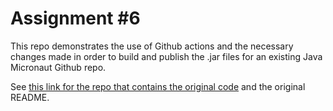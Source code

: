 # Assignment #6

This repo demonstrates the use of Github actions and the necessary changes made in order to build and publish the .jar files for an existing Java Micronaut Github repo.

See [this link for the repo that contains the original code](https://github.com/PiyalAhmed/micronaut-crud) and the original README.
